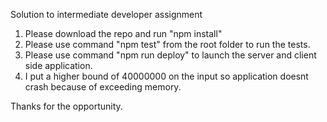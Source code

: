 Solution to intermediate developer assignment

1. Please download the repo and run "npm install"
2. Please use command "npm test" from the root folder to run the tests.
3. Please use command "npm run deploy" to launch the server and client side application.
4. I put a higher bound of 40000000 on the input so application doesnt crash because of exceeding memory.

Thanks for the opportunity.
